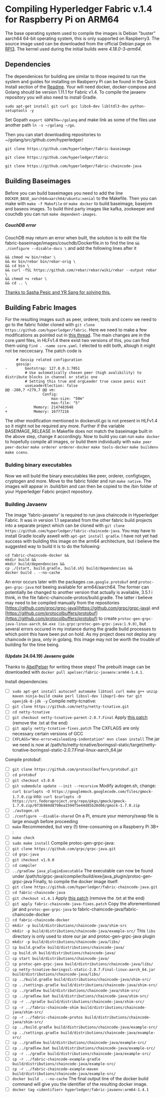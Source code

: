 # Compiling Hyperledger Fabric v.1.4 for Raspberry Pi on ARM64

The base operating system used to compile the images is Debian "buster" aarch64 64-bit operating system, this is only supported on Raspberry3. The source image used can be downloaded from the official Debian page on [RPI3](https://wiki.debian.org/RaspberryPi3). The kernel used during the initial builds were *4.18.0-3-arm64*.

## Dependencies
The dependenices for building are similar to those required to run the system and guides for installing on Rasbperry Pi can be found in the Quick Install section of the [Readme](https://github.com/Tunstad/hyperledger-pi-composer/blob/rpi/README.md). Your will need docker, docker-compose and Golang should be version 1.11.1 for Fabric v1.4. To compile the javaenv repository you will also need to install Gradle.
```
sudo apt-get install git curl gcc libc6-dev libltdl3-dev python-setuptools -y
```

Set Gopath ```export GOPATH=~/golang``` and make link as some of the files use another path ```ln -s ~/golang ~/go```.

Then you can start downloading repositories to ~/golang/src/github.com/hyperledger/
```
git clone https://github.com/hyperledger/fabric-baseimage
```
```
git clone https://github.com/hyperledger/fabric
```
```
git clone https://github.com/hyperledger/fabric-chaincode-java
```

## Building Baseimages
Before you can build baseimages you need to add the line ```DOCKER_BASE_aarch64=aarch64/ubuntu:xenial``` to the Makefile. Then you can make with ```make -f Makefile``` or `make docker` to build baseimage, basejvm and baseos images. To build third party images like kafka, zookeeper and couchdb you can run ```make dependent-images```.
##### CouchDB error
CouchDB may return an error when built, the solution is to edit the file fabric-baseimage/images/couchdb/Dockerfile.in to find the line `&& ./configure --disable-docs \` and add the following lines after it 

```
&& chmod +w bin/rebar \
&& mv bin/rebar bin/rebar-orig \
&& cd bin \
&& curl -fSL https://github.com/rebar/rebar/wiki/rebar --output rebar \
&& chmod +x rebar \
&& cd .. \
``` 
[Thanks to Sasha Pesic and YR Sang for solving this.](https://jira.hyperledger.org/browse/FAB-11912)


## Building Fabric Images
For the resulting images such as peer, orderer, tools and ccenv we need to go to the fabric folder cloned with `git clone https://github.com/hyperledger/fabric`. Here we need to make a few modifications as pointed out in [this thread](https://stackoverflow.com/questions/45800167/hyperledger-fabric-on-raspberry-pi-3). The main changes are in the core.yaml files, in HLFv1.4 there exist two versions of this, you can find them using ```find . -name core.yaml```. I elected to edit both, altough it might not be neccecsary. The patch code is 

	     # Gossip related configuration
	     gossip:
	-        bootstrap: 127.0.0.1:7051
	         # Use automatically chosen peer (high avalibility) to distribute blocks in channel or static one
	         # Setting this true and orgLeader true cause panic exit
	         useLeaderElection: false
	@@ -280,7 +279,7 @@ vm:
	                 Config:
	                     max-size: "50m"
	                     max-file: "5"
	-            Memory: 2147483648
	+            Memory: 16777216

The other modification mentioned in dockerutil.go is not present in HLFv1.4 so it might not be required any more.
Further if the variable BASEIMAGE_RELEASE in Makefile does not match the baseimage built in the above step, change it accordingly.
Now to build you can run `make docker` to hopefully compile all images, or build them individually with `make peer peer-docker` `make orderer orderer-docker` `make tools-docker` `make buildenv` `make ccenv`.

### Bulding binary executables
Now we will build the binary executables like peer, orderer, configtxgen, cryptogen and more. Move to the fabric folder and run `make native`. The images will appear in .build/bin and can then be copied to the /bin folder of your Hyperledger Fabric project repository.

### Building Javaenv
The image 'fabric-javaenv' is required to run java chaincode in Hyperledger Fabric. It was in version 1.1 separated from the other fabric build projects into a separate project which can be cloned with `git clone https://github.com/hyperledger/fabric-chaincode-java`. You may have to install Gradle locally aswell with `apt-get install gradle`. 
I have not yet had success with building this image on the arm64 architecture, but i believe the suggested way to build it is to do the following:

```
cd fabric-chaincode-docker &&
mkdir build &&
mkdir build/dependencies &&
cp ./{start, build.gradle, build.sh} build/dependencies &&
docker build . --no-cache
```
An error occurs later with the packages `com.google.protobuf` and `protoc-gen-grpc-java` not beeing available for arm64/aarch64. The former can potentially be changed to another version that actually is available, 3.5.1 i think, in the file fabric-chaincode-protos/build.gradle. The latter i believe may need to be compiled manually from the repositories [https://github.com/grpc/grpc-java](https://github.com/grpc/grpc-java) and [https://github.com/protocolbuffers/protobuf](https://github.com/protocolbuffers/protobuf) to create `protoc-gen-grpc-java-linux-aarch_64.exe (io.grpc:protoc-gen-grpc-java:1.9.0)`, but several errors occured in my instance during the gradle build processes to which point this have been put on hold. As my project does not deploy any chaincode in java, only in golang, this image may not be worth the trouble of building for the time being. 
#### (Update 24.04.19) Javaenv guide
Thanks to [AbelPelser](https://github.com/AbelPelser) for writing these steps! The prebuilt image can be downloaded with `docker pull apelser/fabric-javaenv:arm64-1.4.1`.

Install dependencies:
- [ ] `sudo apt-get install autoconf automake libtool curl make g++ unzip maven ninja-build cmake perl libssl-dev libapr1-dev tar git openjdk-8-jdk -y`
Compile netty-tcnative:
- [ ] `git clone https://github.com/netty/netty-tcnative.git`
- [ ] `cd netty-tcnative`
- [ ] `git checkout netty-tcnative-parent-2.0.7.Final`
Apply [this patch](https://github.com/Tunstad/Hyperprov/files/3107297/netty-tcnative-fixes.patch.txt) (remove the .txt at the end)
- [ ] `git apply netty-tcnative-fixes.patch`
The CXFLAGS are only necessary certain versions of GCC
- [ ] `CXFLAGS="Wno-error=misleading-indentation" mvn clean install`
The jar we need is now at /path/to/netty-tcnative/boringssl-static/target/netty-tcnative-boringssl-static-2.0.7.Final-linux-aarch_64.jar

Compile protobuf:
- [ ] `git clone https://github.com/protocolbuffers/protobuf.git`
- [ ] `cd protobuf`
- [ ] `git checkout v3.0.0`
- [ ] `git submodule update --init --recursive`
Modify autogen.sh, change:
    `curl $curlopts -O https://googlemock.googlecode.com/files/gmock-1.7.0.zip`
    into:
    `curl $curlopts -O https://src.fedoraproject.org/repo/pkgs/gmock/gmock-1.7.0.zip/073b984d8798ea1594f5e44d85b20d66/gmock-1.7.0.zip`
- [ ] `./autogen.sh`
- [ ] `./configure --disable-shared`
On a Pi, ensure your memory/swap file is large enough before proceeding
- [ ] `make`
Recommended, but very (!) time-consuming on a Raspberry Pi 3B+ :
- [ ] `make check`
- [ ] `sudo make install`
Compile protoc-gen-grpc-java:
- [ ] `git clone https://github.com/grpc/grpc-java.git`
- [ ] `cd grpc-java`
- [ ] `git checkout v1.9.0`
- [ ] `cd compiler`
- [ ] `../gradlew java_pluginExecutable`
The executable can now be found under /path/to/grpc-java/compiler/build/exe/java_plugin/protoc-gen-grpc-java
Finally, to compile the docker image itself:
- [ ] `git clone https://github.com/hyperledger/fabric-chaincode-java.git`
- [ ] `cd fabric-chaincode-java`
- [ ] `git checkout v1.4.1`
Apply [this patch](https://github.com/Tunstad/Hyperprov/files/3111188/fabric-chaincode-java-fixes.patch.txt) (remove the .txt at the end)
- [ ] `git apply fabric-chaincode-java-fixes.patch`
Copy the aforementioned jar and `protoc-gen-grpc-java` to fabric-chaincode-java/fabric-chaincode-docker
- [ ] `cd fabric-chaincode-docker`
- [ ] `mkdir -p build/distributions/chaincode-java/shim-src`
- [ ] `mkdir -p build/distributions/chaincode-java/example-src/`
This `libs` directory is only used to store our jar and protoc-gen-grpc-java plugin
- [ ] `mkdir -p build/distributions/chaincode-java/libs/`
- [ ] `cp build.gradle build/distributions/chaincode-java/`
- [ ] `cp build.sh build/distributions/chaincode-java/`
- [ ] `cp start build/distributions/chaincode-java/`
- [ ] `cp protoc-gen-grpc-java build/distributions/chaincode-java/libs/`
- [ ] `cp netty-tcnative-boringssl-static-2.0.7.Final-linux-aarch_64.jar build/distributions/chaincode-java/libs/`
- [ ] `cp ../build.gradle build/distributions/chaincode-java/shim-src/`
- [ ] `cp ../settings.gradle build/distributions/chaincode-java/shim-src/`
- [ ] `cp ../gradlew build/distributions/chaincode-java/shim-src/`
- [ ] `cp ../gradlew.bat build/distributions/chaincode-java/shim-src/`
- [ ] `cp -r ../gradle build/distributions/chaincode-java/shim-src/`
- [ ] `cp -r ../fabric-chaincode-shim build/distributions/chaincode-java/shim-src/`
- [ ] `cp -r ../fabric-chaincode-protos build/distributions/chaincode-java/shim-src/`
- [ ] `cp ../build.gradle build/distributions/chaincode-java/example-src/`
- [ ] `cp ../settings.gradle build/distributions/chaincode-java/example-src/`
- [ ] `cp ../gradlew build/distributions/chaincode-java/example-src/`
- [ ] `cp ../gradlew.bat build/distributions/chaincode-java/example-src/`
- [ ] `cp -r ../gradle build/distributions/chaincode-java/example-src/`
- [ ] `cp -r ../fabric-chaincode-example-gradle build/distributions/chaincode-java/example-src/`
- [ ] `cp -r ../fabric-chaincode-example-maven build/distributions/chaincode-java/example-src/`
- [ ] `docker build . --no-cache`
The final output line of the docker build command will give you the identifier of the resulting docker image.
- [ ] `docker tag <identifier> hyperledger/fabric-javaenv:arm64-1.4.1`
